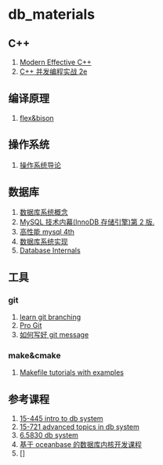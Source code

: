 # db_materials

## C++

1. [Modern Effective C++](https://cntransgroup.github.io/EffectiveModernCppChinese/)
2. [C++ 并发编程实战 2e](https://github.com/ZhouZhaoJi/Library/blob/master/Programming/C++%E5%B9%B6%E5%8F%91%E7%BC%96%E7%A8%8B%E5%AE%9E%E6%88%98.pdf)

## 编译原理

1. [flex&bison](https://github.com/owenramber1989/db_materials/blob/main/compiler/flex__bison.pdf)

## 操作系统

1. [操作系统导论](https://github.com/gsZhiZunBao/e-books/blob/main/%E6%93%8D%E4%BD%9C%E7%B3%BB%E7%BB%9F%E5%AF%BC%E8%AE%BA.pdf)

## 数据库

1. [数据库系统概念](https://github.com/Sorosliu1029/Database-Systems/blob/master/Database-System-Concepts-7th-Edition.pdf)
2. [MySQL 技术内幕(InnoDB 存储引擎)第 2 版.](<https://github.com/wususu/effective-resourses/blob/master/%E6%95%B0%E6%8D%AE%E5%BA%93/MySQL%E6%8A%80%E6%9C%AF%E5%86%85%E5%B9%95(InnoDB%E5%AD%98%E5%82%A8%E5%BC%95%E6%93%8E)%E7%AC%AC2%E7%89%88.pdf>)
3. [高性能 mysql 4th](<https://github.com/owenramber1989/db_materials/blob/main/database/High%20Performance%20MySQL%20Proven%20Strategies%20for%20Operating%20at%20Scale%2C%204th%20Edition%20(Silvia%20Botros%2C%20Jeremy%20Tinley)%20(Z-Library).pdf>)
4. [数据库系统实现](http://cdn.lxqnsys.com/%E6%95%B0%E6%8D%AE%E5%BA%93%E7%B3%BB%E7%BB%9F%E5%AE%9E%E7%8E%B0%EF%BC%88%E7%AC%AC%E4%BA%8C%E7%89%88%EF%BC%89.pdf)
5. [Database Internals](https://github.com/G33kzD3n/Catalogue/blob/master/Database%20Internals.pdf)

## 工具

### git

1. [learn git branching](https://learngitbranching.js.org/)
2. [Pro Git](https://git-scm.com/book/zh/v2)
3. [如何写好 git message](https://www.freecodecamp.org/news/how-to-write-better-git-commit-messages/)

### make&cmake

1. [Makefile tutorials with examples](https://makefiletutorial.com/)

## 参考课程

1. [15-445 intro to db system](https://15445.courses.cs.cmu.edu/spring2023/)
2. [15-721 advanced topics in db system](https://15721.courses.cs.cmu.edu/spring2023/)
3. [6.5830 db system](http://dsg.csail.mit.edu/6.5830/assign.php)
4. [基于 oceanbase 的数据库内核开发课程](https://open.oceanbase.com/activities/4921877?q=%E5%AE%9E%E6%88%98%E6%95%99%E7%A8%8B&scope=activity)
5. []
